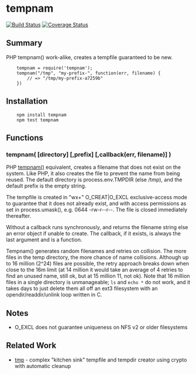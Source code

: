tempnam
=======

[![Build Status](https://api.travis-ci.org/andrasq/node-tempnamq.svg?branch=master)](https://travis-ci.org/andrasq/node-tempnamq?branch=master)
[![Coverage Status](https://coveralls.io/repos/github/andrasq/node-tempnamq/badge.svg?branch=master)](https://coveralls.io/github/andrasq/node-tempnamq?branch=master)

## Summary

PHP tempnam() work-alike, creates a tempfile guaranteed to be new.

        tempnam = require('tempnam');
        tempnam("/tmp", "my-prefix-", function(err, filename) {
            // => "/tmp/my-prefix-a7259b"
        })


## Installation

        npm install tempnam
        npm test tempnam


## Functions

### tempnam( [directory] [,prefix] [,callback(err, filename)] )

PHP [tempnam()](http://php.net/manual/en/function.tempnam.php) equivalent,
creates a filename that does not exist on the
system.  Like PHP, it also creates the file to prevent the name from
being reused.  The default directory is process.env.TMPDIR (else /tmp),
and the default prefix is the empty string.

The tempfile is created in "wx+" O_CREAT|O_EXCL exclusive-access mode to
guarantee that it does not already exist, and with access permissions as set in
process.umask(), e.g. 0644 -rw-r--r--.  The file is closed immediately
thereafter.

Without a callback runs synchronously, and returns the filename string else an
error object if unable to create.  The callback, if it exists, is always the
last argument and is a function.

Tempnam() generates random filenames and retries on collision.  The more files
in the temp directory, the more chance of name collisions.  Although up to 16
million (2^24) files are possible, the retry approach breaks down when close
to the 16m limit (at 14 million it would take an average of 4 retries to find
an unused name, still ok, but at 15 million 11, not ok).  Note that 16 million
files in a single directory is unmanageable; `ls` and `echo *` do not work,
and it takes days to just delete them all off an ext3 filesystem with an
opendir/readdir/unlink loop written in C.


## Notes

- O_EXCL does not guarantee uniqueness on NFS v2 or older filesystems


## Related Work

- [tmp](https://npmjs.com/package/tmp) - complex "kitchen sink" tempfile and tempdir creator using crypto with automatic cleanup
